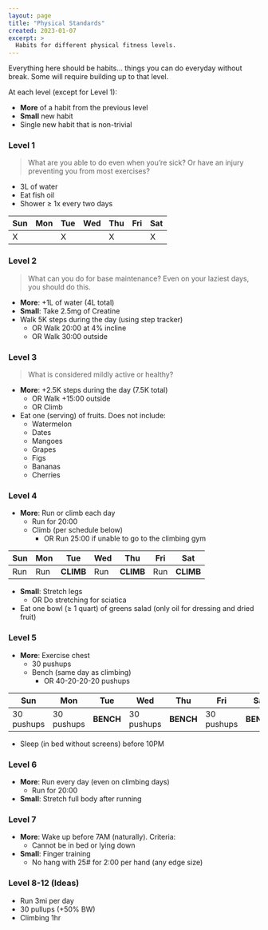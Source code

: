```yaml
---
layout: page
title: "Physical Standards"
created: 2023-01-07
excerpt: >
  Habits for different physical fitness levels.
---
```

Everything here should be habits… things you can do everyday without break. Some will require building up to that level.

At each level (except for Level 1):

* **More** of a habit from the previous level
* **Small** new habit
* Single new habit that is non-trivial

### Level 1

> What are you able to do even when you’re sick? Or have an injury preventing you from most exercises?

* 3L of water
* Eat fish oil
* Shower ≥ 1x every two days

|Sun|Mon|Tue|Wed|Thu|Fri|Sat|
|---|---|---|---|---|---|---|
| X |   | X |   | X |   | X |

### Level 2

> What can you do for base maintenance? Even on your laziest days, you should do this.

* **More**: +1L of water (4L total)
* **Small**: Take 2.5mg of Creatine
* Walk 5K steps during the day (using step tracker)
    * OR Walk 20:00 at 4% incline
    * OR Walk 30:00 outside

### Level 3

> What is considered mildly active or healthy?

* **More**: +2.5K steps during the day (7.5K total)
    * OR Walk +15:00 outside
    * OR Climb
* Eat one (serving) of fruits. Does not include:
    * Watermelon
    * Dates
    * Mangoes
    * Grapes
    * Figs
    * Bananas
    * Cherries


### Level 4

* **More**: Run or climb each day
    * Run for 20:00
    * Climb (per schedule below)
        * OR Run 25:00 if unable to go to the climbing gym

|Sun|Mon|Tue|Wed|Thu|Fri|Sat|
|---|---|---|---|---|---|---|
| Run | Run | **CLIMB** | Run | **CLIMB** | Run | **CLIMB** |

* **Small**: Stretch legs
    * OR Do stretching for sciatica
* Eat one bowl (≥ 1 quart) of greens salad (only oil for dressing and dried fruit)


### Level 5

* **More**: Exercise chest
    * 30 pushups
    * Bench (same day as climbing)
        * OR 40-20-20-20 pushups

|Sun|Mon|Tue|Wed|Thu|Fri|Sat|
|---|---|---|---|---|---|---|
| 30 pushups | 30 pushups | **BENCH** | 30 pushups | **BENCH** | 30 pushups | **BENCH** |

* Sleep (in bed without screens) before 10PM

### Level 6

* **More**: Run every day (even on climbing days)
    * Run for 20:00
* **Small**: Stretch full body after running

### Level 7

* **More**: Wake up before 7AM (naturally). Criteria:
    * Cannot be in bed or lying down
* **Small**: Finger training
    * No hang with 25# for 2:00 per hand (any edge size)

### Level 8-12 (Ideas)

* Run 3mi per day
* 30 pullups (+50% BW)
* Climbing 1hr
